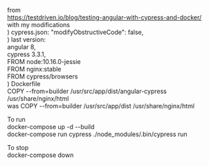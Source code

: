 from  
https://testdriven.io/blog/testing-angular-with-cypress-and-docker/  
with my modifications  
) cypress.json: "modifyObstructiveCode": false,  
) last version:  
    angular 8,  
    cypress 3.3.1,  
    FROM node:10.16.0-jessie  
    FROM nginx:stable  
    FROM cypress/browsers  
) Dockerfile  
    COPY --from=builder /usr/src/app/dist/angular-cypress /usr/share/nginx/html  
    was COPY --from=builder /usr/src/app/dist /usr/share/nginx/html  



To run   
docker-compose up -d --build  
docker-compose run cypress ./node_modules/.bin/cypress run  

To stop  
docker-compose down  